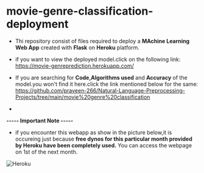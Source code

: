 # movie-genre-classification-deployment                
<!--  -->           
* Thi repository consist of files required to deploy a **MAchine Learning Web App** created with **Flask** on **Heroku** platform.      
<!--  -->         
* if you want to view the deployed model.click on the following link:     
https://movie-genreprediction.herokuapp.com/


* If you are searching for **Code,Algorithms used** and **Accuracy** of the model.you won't find it here.click the link mentioned below for the same:      
https://github.com/praveen-266/Natural-Language-Preprocessing-Projects/tree/main/movie%20genre%20classification
* 



**----- Important Note -----**
* if you encounter this webapp as show in the picture below,it is occureing just because **free dynos for this particular month provided by Heroku have been completely used.** You can access the webpage on 1st of the next month.               

![Heroku](https://user-images.githubusercontent.com/71770999/179210909-4abd2c62-6185-4749-a260-387d80647bc7.png)
